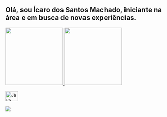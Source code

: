 
## Olá, sou Ícaro dos Santos Machado, iniciante na área e em busca de novas experiências.

 <div>
   <a href="https://github.com/IcaroSantosMachado">
   <img height="180em" src="https://github-readme-stats.vercel.app/api?username=IcaroSantosMachado&show_icons=true&theme=midnight-purple&include_all_commits=true&count_private=true"/>
   <img height="180em" src="https://github-readme-stats.vercel.app/api/top-langs/?username=IcaroSantosMachado&layout=compact&langs_count=6&theme=midnight-purple"/>

</div>
<div style="display: inline_block"><br>
 <img align="center" alt="Java" height="30" width="40" src="https://cdn.jsdelivr.net/gh/devicons/devicon/icons/java/java-original.svg" />
</div>
 
 <br>
 
 
<div> 
 <a href="Ícars#2713" target="_blank"><img src="https://img.shields.io/badge/Discord-7289DA?style=for-the-badge&logo=discord&logoColor=white" target="_blank"></a> 
 
</div>
